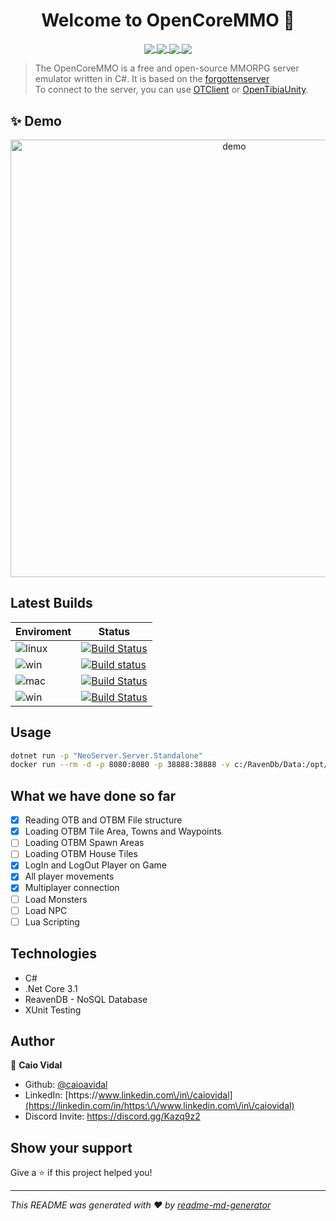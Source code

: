 <h1 align="center">Welcome to OpenCoreMMO 👋</h1>
<p align="center">
  
  <a href="https://travis-ci.com/caioavidal/OpenCoreMMO" target="_blank">
  <img align="center" src="https://travis-ci.com/caioavidal/OpenCoreMMO.svg?branch=develop" target="_blank"  />
  </a>
  <a href="https://ci.appveyor.com/project/caioavidal/opencoremmo">
  <img align="center" src="https://ci.appveyor.com/api/projects/status/973j1ut05o6r8ggg?svg=true" target="_blank"  />
  </a>
  <a href="https://codecov.io/gh/caioavidal/OpenCoreMMO">
  <img align="center" src="https://codecov.io/gh/caioavidal/OpenCoreMMO/branch/develop/graph/badge.svg" />
</a>
<a href="https://discord.gg/Kazq9z2">
  <img align="center" src="https://badgen.net/badge/icon/discord?icon=discord&label" />
</a>

</p>

> The OpenCoreMMO is a free and open-source MMORPG server emulator written in C#. It is based on the [forgottenserver](https://github.com/otland/forgottenserver)
> <br>To connect to the server, you can use [OTClient](https://github.com/edubart/otclient) or [OpenTibiaUnity](https://github.com/slavidodo/OpenTibia-Unity).

## ✨ Demo

<p align="center">
  <img width="700" align="center" src="https://github.com/caioavidal/OpenCoreMMO/blob/develop/opencoremmo.gif?raw=true" alt="demo"/>
</p>

## Latest Builds

| Enviroment | Status |
|------------|--------|
|![linux](https://badgen.net/badge/icon/Ubuntu%20Linux%2016.04%20x64?icon=travis&label&color=orange)|[![Build Status](https://travis-ci.com/caioavidal/OpenCoreMMO.svg?branch=develop)](https://travis-ci.com/caioavidal/OpenCoreMMO)|
|![win](https://badgen.net/badge/icon/Windows?icon=windows&label&color=blue)|[![Build status](https://ci.appveyor.com/api/projects/status/973j1ut05o6r8ggg?svg=true)](https://ci.appveyor.com/project/caioavidal/opencoremmo)|
|![mac](https://badgen.net/badge/icon/macOS%20Latest?icon=apple&label&color=purple&list=1)|[![Build Status](https://caiovidal.visualstudio.com/OpenCoreMMO/_apis/build/status/caioavidal.OpenCoreMMO%20MACOS?branchName=develop)](https://caiovidal.visualstudio.com/OpenCoreMMO/_build/latest?definitionId=2&branchName=develop)|
|![win](https://badgen.net/badge/icon/Windows,.NET%20Core%203.1.x?icon=windows&label&list=1)|[![Build Status](https://caiovidal.visualstudio.com/OpenCoreMMO/_apis/build/status/caioavidal.OpenCoreMMO?branchName=develop)](https://caiovidal.visualstudio.com/OpenCoreMMO/_build/latest?definitionId=1&branchName=develop)        |

## Usage

```sh
dotnet run -p "NeoServer.Server.Standalone"
docker run --rm -d -p 8080:8080 -p 38888:38888 -v c:/RavenDb/Data:/opt/RavenDB/Server/RavenData -v C:/RavenDB/Config:/opt/RavenDB/config ravendb/ravendb
```

## What we have done so far

- [x] Reading OTB and OTBM File structure
- [x] Loading OTBM Tile Area, Towns and Waypoints
- [ ] Loading OTBM Spawn Areas
- [ ] Loading OTBM House Tiles
- [x] LogIn and LogOut Player on Game
- [x] All player movements
- [x] Multiplayer connection
- [ ] Load Monsters
- [ ] Load NPC
- [ ] Lua Scripting

## Technologies

* C#
* .Net Core 3.1
* ReavenDB - NoSQL Database
* XUnit Testing

## Author

👤 **Caio Vidal**

* Github: [@caioavidal](https://github.com/caioavidal)
* LinkedIn: [https:\/\/www.linkedin.com\/in\/caiovidal](https://linkedin.com/in/https:\/\/www.linkedin.com\/in\/caiovidal)
* Discord Invite: https://discord.gg/Kazq9z2
## Show your support

Give a ⭐️ if this project helped you!

***
_This README was generated with ❤️ by [readme-md-generator](https://github.com/kefranabg/readme-md-generator)_
